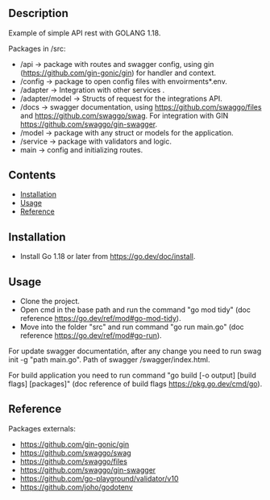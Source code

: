 # <GOREST-API>

## Description

Example of simple API rest with GOLANG 1.18. 

Packages in /src: 
- /api -> package with routes and swagger config, using gin (https://github.com/gin-gonic/gin) for handler and context.
- /config -> package to open config files with envoirments*.env.
- /adapter ->  Integration with other services . 
- /adapter/model -> Structs of request for the integrations API.
- /docs -> swagger documentation, using https://github.com/swaggo/files and https://github.com/swaggo/swag. For integration with GIN https://github.com/swaggo/gin-swagger.
- /model -> package with any struct or models for the application.
- /service -> package with validators and logic.  
- main -> config and initializing routes.

## Contents

- [Installation](#installation)
- [Usage](#usage)
- [Reference](#reference)

## Installation

- Install Go 1.18 or later from https://go.dev/doc/install.

## Usage

- Clone the project.
- Open cmd in the base path and run the command "go mod tidy" (doc reference https://go.dev/ref/mod#go-mod-tidy).
- Move into the folder "src" and run command "go run main.go" (doc reference https://go.dev/ref/mod#go-run).

For update swagger documentatión, after any change you need to run swag init -g "path main.go".
Path of swagger /swagger/index.html. 

For build application you need to run command "go build [-o output] [build flags] [packages]" (doc reference of build flags https://pkg.go.dev/cmd/go).


## Reference

Packages externals: 
- https://github.com/gin-gonic/gin
- https://github.com/swaggo/swag
- https://github.com/swaggo/files
- https://github.com/swaggo/gin-swagger
- https://github.com/go-playground/validator/v10
- https://github.com/joho/godotenv
